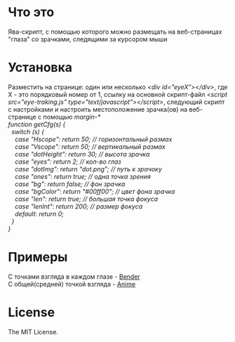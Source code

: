 # Что это
Ява-скрипт, с помощью которого можно размещать на веб-страницах "глаза" со зрачками, следящими за курсором мыши

# Установка
Разместить на странице: один или несколько <i>&lt;div id="eyeX">&lt;/div></i>, где X - это порядковый номер от 1, ссылку на  основной скрипт-файл <i>&lt;script src="eye-traking.js" type="text/javascript">&lt;/script></i>, следующий скрипт с настройками и  настроить местоположение зрачка(ов) на веб-cтранице с помощью <i>margin-*<br></i>
<i>
function getCfg(s) {<br>
  switch (s) {<br>
    case "Hscope": return 50; // горизонтальный размах<br>
    case "Vscope": return 50; // вертикальный размах<br>
    case "dotHeight": return 30; // высота зрачка<br>
    case "eyes": return 2; // кол-во глаз<br>
    case "dotImg": return "dot.png"; // путь к зрачоку<br>
    case "ones": return true; // одна точка зрения<br>
    case "bg": return false; // фон зрачка<br>
    case "bgColor": return "#00ff00"; // цвет фона зрачка<br>
    case "len": return true; // большая точка фокуса<br>
    case "lenInt": return 200; // размер фокуса<br>
    default: return 0;<br>
  }<br>
}<br>
</i>
# Примеры
С точками взгляда в каждом глазе - <a href="http://atomofiron.clan.su/Bender/bender.html" target="_blank">Bender</a><br>
С общей(средней) точкой взгляда - <a href="http://atomofiron.clan.su/Anime/anime-demo.html" target="_blank">Anime</a>

# License
The MIT License.
